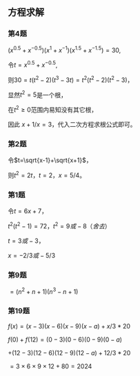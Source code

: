 ## 方程求解

### 第4题

$(x^{0.5}+x^{-0.5})(x^1+x^{-1})(x^{1.5}+x^{-1.5})=30,$

令$`t=x^{0.5}+x^{-0.5}`$, 

则$`30=t(t^2-2)(t^3-3t)=t^2(t^2-2)(t^2-3)`$，

显然$`t^2=5`$是一个根，

在$`t^2\ge 0`$范围内易知没有其它根，

因此 $`x+1/x=3`$，代入二次方程求根公式即可。

### 第2题

令$`t=\sqrt{x-1}+\sqrt{x+1}`$，

则$`t^2=2t，t=2，x=5/4`$。

### 第1题

令$`t=6x+7`$，

$`t^2(t^2-1)=72，t^2=9或-8（舍去）`$

$`t=3或-3`$，

$`x=-2/3或-5/3`$

### 第9题

$=(n^2+n+1)(n^3-n+1)$

### 第19题

$f(x)=(x-3)(x-6)(x-9)(x-a)+x/3*20$

$f(0)+f(12)=(0-3)(0-6)(0-9)(0-a)$

$+(12-3)(12-6)(12-9)(12-a)+12/3*20$

$=3\times6\times9\times12+80=2024$
